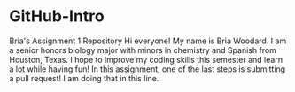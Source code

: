 # GitHub-Intro
Bria's Assignment 1 Repository
Hi everyone! My name is Bria Woodard. I am a senior honors biology major with minors in chemistry and Spanish from Houston, Texas. I hope to improve my coding skills this semester and learn a lot while having fun!
In this assignment, one of the last steps is submitting a pull request! I am doing that in this line.

